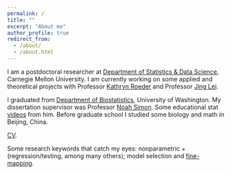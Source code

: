 ```yaml
---
permalink: /
title: ""
excerpt: "About me"
author_profile: true
redirect_from: 
  - /about/
  - /about.html
---
```


I am a postdoctoral researcher at [Department of Statistics & Data Science](https://www.cmu.edu/dietrich/statistics-datascience/index.html), Carnegie Mellon University. I am currently working on some applied and theoretical projects with Professor [Kathryn Roeder](https://www.stat.cmu.edu/~roeder/) and Professor [Jing Lei](https://www.stat.cmu.edu/~jinglei/). 

I graduated from [Department of Biostatistics](https://www.biostat.washington.edu/), University of Washington. My dissertation supervisor was Professor [Noah Simon](https://www.biostat.washington.edu/people/noah-simon). Some educational stat [videos](https://www.youtube.com/channel/UCYT3ZjN2VEOUosPoMPnI1-Q/featured) from him. Before graduate school I studied some biology and math in Beijing, China.

[CV](https://github.com/terrytianyuzhang/terrytianyuzhang.github.io/blob/master/files/CV.pdf).

Some research keywords that catch my eyes: nonparametric + (regression/testing, among many others); model selection and [fine-mapping](https://en.wikipedia.org/wiki/Genome-wide_association_study#Fine-mapping).